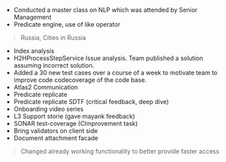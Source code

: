 * Conducted a master class on NLP which was attended by Senior Management
* Predicate engine, use of like operator 
> Russia, Cities in Russia
* Index analysis
* H2HProcessStepService Issue analysis. Team published a solution assuming incorrect solution.
* Added a 30 new test cases over a course of a week to motivate team to improve code codecoverage of the code base.
* Atlas2 Communication
* Predicate replicate
* Predicate replicate SDTF (critical feedback, deep dive)
* Onboarding video series
* L3 Support storie (gave mayank feedback)
* SONAR test-coverage (CImprovement task)
* Bring validators on client side
* Document attachment facade
> Changed already working functionality to better provide faster access
